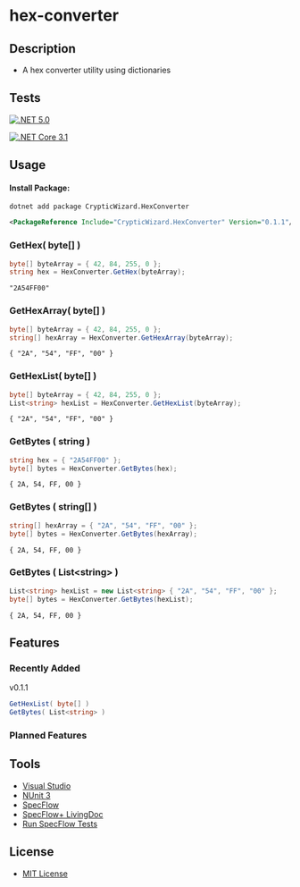 # hex-converter
## Description
* A hex converter utility using dictionaries

## Tests
[![.NET 5.0](https://github.com/cryptic-wizard/hex-converter/actions/workflows/dotnet.yml/badge.svg)](https://github.com/cryptic-wizard/hex-converter/actions/workflows/dotnet.yml)

[![.NET Core 3.1](https://github.com/cryptic-wizard/hex-converter/actions/workflows/dotnetcore.yml/badge.svg)](https://github.com/cryptic-wizard/hex-converter/actions/workflows/dotnetcore.yml)

## Usage
#### Install Package:
```Text
dotnet add package CrypticWizard.HexConverter
```
```xml
<PackageReference Include="CrypticWizard.HexConverter" Version="0.1.1"/>
```

### GetHex( byte[] )
```C#
byte[] byteArray = { 42, 84, 255, 0 };
string hex = HexConverter.GetHex(byteArray);
```
```Text
"2A54FF00"
```

### GetHexArray( byte[] )
```C#
byte[] byteArray = { 42, 84, 255, 0 };
string[] hexArray = HexConverter.GetHexArray(byteArray);
```
```Text
{ "2A", "54", "FF", "00" }
```

### GetHexList( byte[] )
```C#
byte[] byteArray = { 42, 84, 255, 0 };
List<string> hexList = HexConverter.GetHexList(byteArray);
```
```Text
{ "2A", "54", "FF", "00" }
```

### GetBytes ( string )
```C#
string hex = { "2A54FF00" };
byte[] bytes = HexConverter.GetBytes(hex);
```
```Text
{ 2A, 54, FF, 00 }
```

### GetBytes ( string[] )
```C#
string[] hexArray = { "2A", "54", "FF", "00" };
byte[] bytes = HexConverter.GetBytes(hexArray);
```
```Text
{ 2A, 54, FF, 00 }
```

### GetBytes ( List\<string> )
```C#
List<string> hexList = new List<string> { "2A", "54", "FF", "00" };
byte[] bytes = HexConverter.GetBytes(hexList);
```
```Text
{ 2A, 54, FF, 00 }
```

## Features
### Recently Added
v0.1.1
```C#
GetHexList( byte[] )
GetBytes( List<string> )
```
### Planned Features

## Tools
* [Visual Studio](https://visualstudio.microsoft.com/vs/)
* [NUnit 3](https://nunit.org/)
* [SpecFlow](https://specflow.org/tools/specflow/)
* [SpecFlow+ LivingDoc](https://specflow.org/tools/living-doc/)
* [Run SpecFlow Tests](https://github.com/marketplace/actions/run-specflow-tests)

## License
* [MIT License](https://github.com/cryptic-wizard/hex-converter/blob/main/LICENSE.md)
